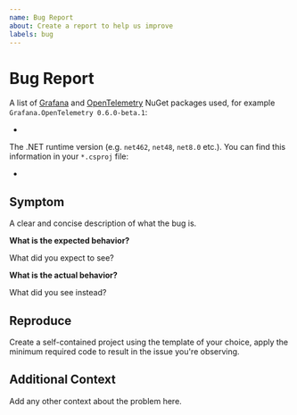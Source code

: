```yaml
---
name: Bug Report
about: Create a report to help us improve
labels: bug
---
```


# Bug Report

A list of [Grafana](https://www.nuget.org/profiles/Grafana) and
[OpenTelemetry](https://www.nuget.org/profiles/OpenTelemetry) NuGet packages
used, for example `Grafana.OpenTelemetry 0.6.0-beta.1`:

*

The .NET runtime version (e.g. `net462`, `net48`, `net8.0` etc.).
You can find this information in your `*.csproj` file:

*

## Symptom

A clear and concise description of what the bug is.

**What is the expected behavior?**

What did you expect to see?

**What is the actual behavior?**

What did you see instead?

## Reproduce

Create a self-contained project using the template of your choice, apply the
minimum required code to result in the issue you're observing.

## Additional Context

Add any other context about the problem here.
